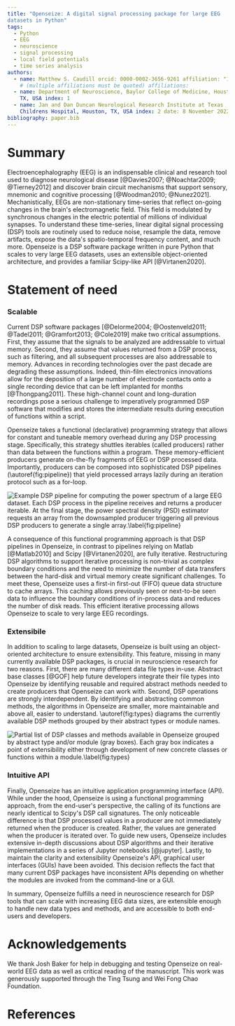 ```yaml
--- 
title: "Openseize: A digital signal processing package for large EEG
datasets in Python" 
tags:
  - Python
  - EEG
  - neuroscience
  - signal processing
  - local field potentials
  - time series analysis
authors:
  - name: Matthew S. Caudill orcid: 0000-0002-3656-9261 affiliation: "1, 2"
    # (multiple affiliations must be quoted) affiliations:
  - name: Department of Neuroscience, Baylor College of Medicine, Houston,
    TX, USA index: 1
  - name: Jan and Dan Duncan Neurological Research Institute at Texas
    Childrens Hospital, Houston, TX, USA index: 2 date: 8 November 2022
bibliography: paper.bib
---
```


# Summary

Electroencephalography (EEG) is an indispensable clinical and research tool
used to diagnose neurological disease [@Davies2007; @Noachtar2009;
@Tierney2012] and discover brain circuit mechanisms that support sensory,
mnemonic and cognitive processing [@Woodman2010; @Nunez2021].
Mechanistically, EEGs are non-stationary time-series that reflect on-going
changes in the brain's electromagnetic field. This field is modulated by
synchronous changes in the electric potential of millions of individual
synapses. To understand these time-series, linear digital signal processing
(DSP) tools are routinely used to reduce noise, resample the data, remove
artifacts, expose the data's spatio-temporal frequency content, and much
more. Openseize is a DSP software package written in pure Python that scales
to very large EEG datasets, uses an extensible object-oriented architecture,
and provides a familiar Scipy-like API [@Virtanen2020].

# Statement of need

### Scalable

Current DSP software packages [@Delorme2004; @Oostenveld2011; @Tadel2011;
@Gramfort2013; @Cole2019] make two critical assumptions. First, they assume
that the signals to be analyzed are addressable to virtual memory. Second,
they assume that values returned from a DSP process, such as filtering, and
all subsequent processes are also addressable to memory. Advances in
recording technologies over the past decade are degrading these assumptions.
Indeed, thin-film electronics innovations allow for the deposition of
a large number of electrode contacts onto a single recording device that can
be left implanted for months [@Thongpang2011]. These high-channel count and
long-duration recordings pose a serious challenge to imperatively programmed
DSP software that modifies and stores the intermediate results during
execution of functions within a script.

Openseize takes a functional (declarative) programming strategy that allows
for constant and tuneable memory overhead during any DSP processing stage.
Specifically, this strategy shuttles iterables (called producers) rather
than data between the functions within a program. These memory-efficient
producers generate on-the-fly fragments of EEG or DSP processed data.
Importantly, producers can be composed into sophisticated  DSP pipelines
(\autoref{fig:pipeline}) that yield processed arrays lazily during an
iteration protocol such as a for-loop.

![Example DSP pipeline for computing the power spectrum of a large EEG
dataset. Each DSP process in the pipeline receives and returns a producer
iterable. At the final stage, the power spectral density (PSD) estimator
requests an array from the downsampled producer triggering all previous DSP
producers to generate a single array.\label{fig:pipeline}](pipeline.png)

A consequence of this functional programming approach is that DSP pipelines
in Openseize, in contrast to pipelines relying on Matlab [@Matlab2010] and
Scipy [@Virtanen2020], are fully iterative.  Restructuring DSP algorithms to
support iterative processing is non-trivial as complex boundary conditions
and the need to minimize the number of data transfers between the hard-disk
and virtual memory create significant challenges. To meet these, Openseize
uses a first-in first-out (FIFO) queue data structure to cache arrays. This
caching allows previously seen or next-to-be seen data to influence the
boundary conditions of in-process data and reduces the number of disk reads.
This efficient iterative processing allows Openseize to scale to very large
EEG recordings.

### Extensibile

 In addition to scaling to large datasets, Openseize is built using an
object-oriented architecture to ensure extensibility. This feature, missing
in many currently available DSP packages, is crucial in neuroscience
research for two reasons. First, there are many different data file types
in-use. Abstract base classes [@GOF] help future developers integrate their
file types into Openseize by identifying reusable and required abstract
methods needed to create producers that Openseize can work with. Second, DSP
operations are strongly interdependent. By identifying and abstracting
common methods, the algorithms in Openseize are smaller, more maintainable
and above all, easier to understand.  \autoref{fig:types} diagrams the
currently available DSP methods grouped by their abstract types or module
names.

 ![Partial list of DSP classes and methods available in Openseize grouped by
abstract type and/or module (gray boxes). Each gray box indicates a point of
extensibility either through development of new concrete classes or
functions within a module.\label{fig:types}](types.png)

### Intuitive API

 Finally, Openseize has an intuitive application programming interface
(API). While under the hood, Openseize is using a functional programming
approach, from the end-user's perspective, the calling of its functions are
nearly identical to Scipy's DSP call signatures. The only noticeable
difference is that DSP processed values in a producer are not immediately
returned when the producer is created. Rather, the values are generated when
the producer is iterated over. To guide new users, Openseize includes
extensive in-depth discussions about DSP algorithms and their iterative
implementations in a series of Jupyter notebooks [@jupyter]. Lastly, to
maintain the clarity and extensibility Openseize's API, graphical user
interfaces (GUIs) have been avoided. This decision reflects the fact that
many current DSP packages have inconsistent APIs depending on whether the
modules are invoked from the command-line or a GUI.   

In summary, Openseize fulfills a need in neuroscience research for DSP tools
that can scale with increasing EEG data sizes, are extensible enough to
handle new data types and methods, and are accessible to both end-users and
developers.

# Acknowledgements

We thank Josh Baker for help in debugging and testing Openseize on
real-world EEG data as well as critical reading of the manuscript. This work
was generously supported through the Ting Tsung and Wei Fong Chao
Foundation.

# References

